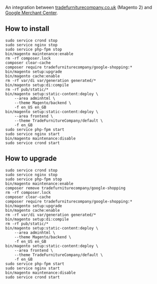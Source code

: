 An integration between [tradefurniturecompany.co.uk](https://www.tradefurniturecompany.co.uk) (Magento 2) and [Google Merchant Center](https://www.google.com/retail/solutions/merchant-center).

## How to install
```             
sudo service crond stop
sudo service nginx stop                
sudo service php-fpm stop
bin/magento maintenance:enable
rm -rf composer.lock
composer clear-cache
composer require tradefurniturecompany/google-shopping:*
bin/magento setup:upgrade
bin/magento cache:enable
rm -rf var/di var/generation generated/*
bin/magento setup:di:compile
rm -rf pub/static/*
bin/magento setup:static-content:deploy \
	--area adminhtml \
	--theme Magento/backend \
	-f en_US en_GB
bin/magento setup:static-content:deploy \
	--area frontend \
	--theme TradeFurnitureCompany/default \
	-f en_GB 
sudo service php-fpm start
sudo service nginx start
bin/magento maintenance:disable
sudo service crond start
```

## How to upgrade
```              
sudo service crond stop
sudo service nginx stop                
sudo service php-fpm stop
bin/magento maintenance:enable
composer remove tradefurniturecompany/google-shopping
rm -rf composer.lock
composer clear-cache
composer require tradefurniturecompany/google-shopping:*
bin/magento setup:upgrade
bin/magento cache:enable
rm -rf var/di var/generation generated/*
bin/magento setup:di:compile
rm -rf pub/static/*
bin/magento setup:static-content:deploy \
	--area adminhtml \
	--theme Magento/backend \
	-f en_US en_GB
bin/magento setup:static-content:deploy \
	--area frontend \
	--theme TradeFurnitureCompany/default \
	-f en_GB
sudo service php-fpm start
sudo service nginx start
bin/magento maintenance:disable 
sudo service crond start
```